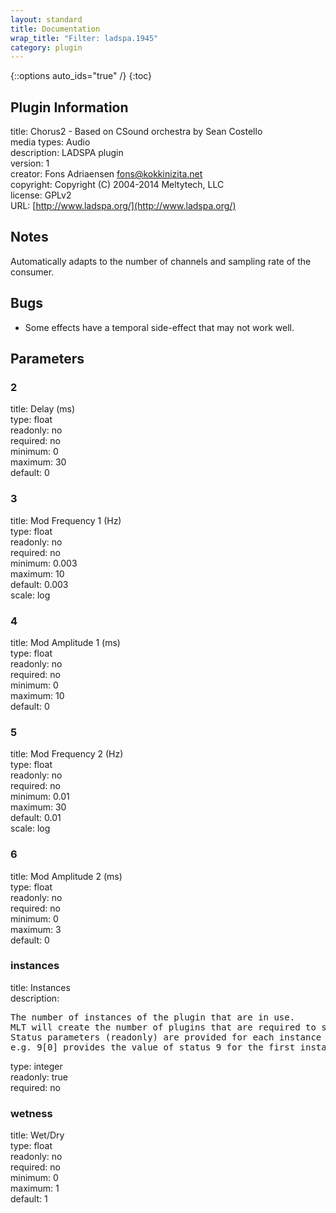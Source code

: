 ```yaml
---
layout: standard
title: Documentation
wrap_title: "Filter: ladspa.1945"
category: plugin
---
```

{::options auto_ids="true" /}
{:toc}

## Plugin Information

title: Chorus2 - Based on CSound orchestra by Sean Costello  
media types:
Audio  
description: LADSPA plugin  
version: 1  
creator: Fons Adriaensen <fons@kokkinizita.net>  
copyright: Copyright (C) 2004-2014 Meltytech, LLC  
license: GPLv2  
URL: [http://www.ladspa.org/](http://www.ladspa.org/)  

## Notes

Automatically adapts to the number of channels and sampling rate of the consumer.
## Bugs

* Some effects have a temporal side-effect that may not work well.

## Parameters

### 2

title: Delay (ms)    
type: float  
readonly: no  
required: no  
minimum: 0  
maximum: 30  
default: 0  

### 3

title: Mod Frequency 1 (Hz)    
type: float  
readonly: no  
required: no  
minimum: 0.003  
maximum: 10  
default: 0.003  
scale: log  

### 4

title: Mod Amplitude 1 (ms)    
type: float  
readonly: no  
required: no  
minimum: 0  
maximum: 10  
default: 0  

### 5

title: Mod Frequency 2 (Hz)    
type: float  
readonly: no  
required: no  
minimum: 0.01  
maximum: 30  
default: 0.01  
scale: log  

### 6

title: Mod Amplitude 2 (ms)    
type: float  
readonly: no  
required: no  
minimum: 0  
maximum: 3  
default: 0  

### instances

title: Instances    
description:
<pre>
The number of instances of the plugin that are in use.
MLT will create the number of plugins that are required to support the number of audio channels.
Status parameters (readonly) are provided for each instance and are accessed by specifying the instance number after the identifier (starting at zero).
e.g. 9[0] provides the value of status 9 for the first instance.
</pre>
type: integer  
readonly: true  
required: no  

### wetness

title: Wet/Dry    
type: float  
readonly: no  
required: no  
minimum: 0  
maximum: 1  
default: 1  

